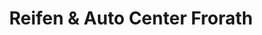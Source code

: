 ---
title: "Reifen & Auto Center Frorath"
url: /roesrath/reifen-und-auto-center-frorath/
shop: Autowerkstatt
---